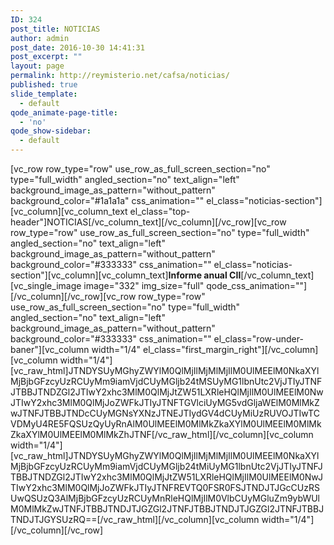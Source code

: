 ```yaml
---
ID: 324
post_title: NOTICIAS
author: admin
post_date: 2016-10-30 14:41:31
post_excerpt: ""
layout: page
permalink: http://reymisterio.net/cafsa/noticias/
published: true
slide_template:
  - default
qode_animate-page-title:
  - 'no'
qode_show-sidebar:
  - default
---
```

[vc_row row_type="row" use_row_as_full_screen_section="no" type="full_width" angled_section="no" text_align="left" background_image_as_pattern="without_pattern" background_color="#1a1a1a" css_animation="" el_class="noticias-section"][vc_column][vc_column_text el_class="top-header"]<span class="require">NOTICIAS</span>[/vc_column_text][/vc_column][/vc_row][vc_row row_type="row" use_row_as_full_screen_section="no" type="full_width" angled_section="no" text_align="left" background_image_as_pattern="without_pattern" background_color="#333333" css_animation="" el_class="noticias-section"][vc_column][vc_column_text]<b>Informe anual CII</b>[/vc_column_text][vc_single_image image="332" img_size="full" qode_css_animation=""][/vc_column][/vc_row][vc_row row_type="row" use_row_as_full_screen_section="no" type="full_width" angled_section="no" text_align="left" background_image_as_pattern="without_pattern" background_color="#333333" css_animation="" el_class="row-under-baner"][vc_column width="1/4" el_class="first_margin_right"][/vc_column][vc_column width="1/4"][vc_raw_html]JTNDYSUyMGhyZWYlM0QlMjIlMjMlMjIlM0UlMEElM0NkaXYlMjBjbGFzcyUzRCUyMm9iamVjdCUyMGljb24tMSUyMG1lbnUtc2VjJTIyJTNFJTBBJTNDZGl2JTIwY2xhc3MlM0QlMjJtZW51LXRleHQlMjIlM0UlMEElM0NwJTIwY2xhc3MlM0QlMjJoZWFkJTIyJTNFTGVlciUyMG5vdGljaWElM0MlMkZwJTNFJTBBJTNDcCUyMGNsYXNzJTNEJTIydGV4dCUyMiUzRUVOJTIwTCVDMyU4RE5FQSUzQyUyRnAlM0UlMEElM0MlMkZkaXYlM0UlMEElM0MlMkZkaXYlM0UlMEElM0MlMkZhJTNF[/vc_raw_html][/vc_column][vc_column width="1/4"][vc_raw_html]JTNDYSUyMGhyZWYlM0QlMjIlMjMlMjIlM0UlMEElM0NkaXYlMjBjbGFzcyUzRCUyMm9iamVjdCUyMGljb24tMiUyMG1lbnUtc2VjJTIyJTNFJTBBJTNDZGl2JTIwY2xhc3MlM0QlMjJtZW51LXRleHQlMjIlM0UlMEElM0NwJTIwY2xhc3MlM0QlMjJoZWFkJTIyJTNFREVTQ0FSR0FSJTNDJTJGcCUzRSUwQSUzQ3AlMjBjbGFzcyUzRCUyMnRleHQlMjIlM0VlbCUyMGluZm9ybWUlM0MlMkZwJTNFJTBBJTNDJTJGZGl2JTNFJTBBJTNDJTJGZGl2JTNFJTBBJTNDJTJGYSUzRQ==[/vc_raw_html][/vc_column][vc_column width="1/4"][/vc_column][/vc_row]